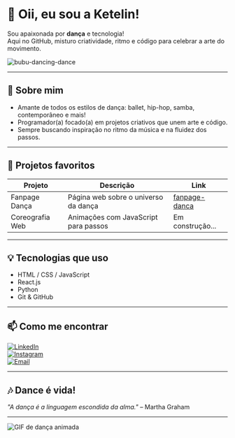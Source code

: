 # 💃 Oii, eu sou a Ketelin!
Sou apaixonada por **dança** e tecnologia!  
Aqui no GitHub, misturo criatividade, ritmo e código para celebrar a arte do movimento.

![bubu-dancing-dance](https://github.com/user-attachments/assets/b78410db-3b3c-419c-b7e6-bf3ca433d4a7)


---

## 🎵 Sobre mim

- Amante de todos os estilos de dança: ballet, hip-hop, samba, contemporâneo e mais!  
- Programador(a) focado(a) em projetos criativos que unem arte e código.  
- Sempre buscando inspiração no ritmo da música e na fluidez dos passos.

---

## 🚀 Projetos favoritos

| Projeto            | Descrição                          | Link                                 |
| ------------------ | -------------------------------- | ----------------------------------  |
| Fanpage Dança      | Página web sobre o universo da dança | [fanpage-danca](https://github.com/seu-usuario/fanpage-danca) |
| Coreografia Web    | Animações com JavaScript para passos | Em construção...                    |

---

## 💡 Tecnologias que uso

- HTML / CSS / JavaScript  
- React.js  
- Python  
- Git & GitHub  

---

## 📫 Como me encontrar

[![LinkedIn](https://img.shields.io/badge/-LinkedIn-0077B5?style=for-the-badge&logo=linkedin&logoColor=white)](https://linkedin.com/in/seu-linkedin)  
[![Instagram](https://img.shields.io/badge/-Instagram-E4405F?style=for-the-badge&logo=instagram&logoColor=white)](https://instagram.com/_kettyxzws)  
[![Email](https://img.shields.io/badge/-Email-D14836?style=for-the-badge&logo=gmail&logoColor=white)](mailto:ketelinvitoriq@gmail.com@email.com)

---

## 🎶 Dance é vida!

_"A dança é a linguagem escondida da alma."_ – Martha Graham

---

![GIF de dança animada](https://media.giphy.com/media/3oEjI6SIIHBdRxXI40/giphy.gif)

